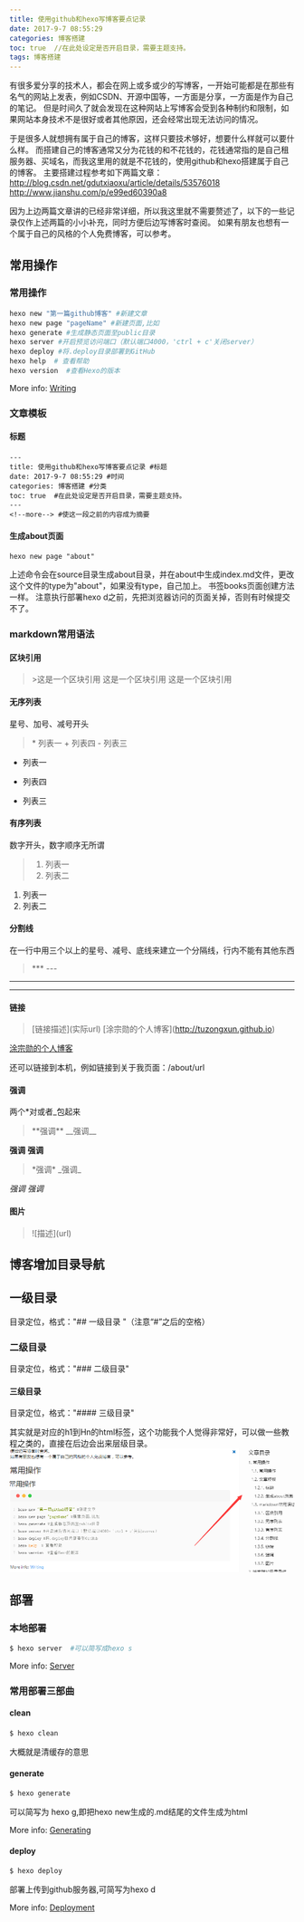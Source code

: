 ```yaml
---
title: 使用github和hexo写博客要点记录
date: 2017-9-7 08:55:29
categories: 博客搭建
toc: true  //在此处设定是否开启目录，需要主题支持。
tags: 博客搭建
---
```

有很多爱分享的技术人，都会在网上或多或少的写博客，一开始可能都是在那些有名气的网站上发表，例如CSDN、开源中国等，一方面是分享，一方面是作为自己的笔记。
但是时间久了就会发现在这种网站上写博客会受到各种制约和限制，如果网站本身技术不是很好或者其他原因，还会经常出现无法访问的情况。
<!--more-->
于是很多人就想拥有属于自己的博客，这样只要技术够好，想要什么样就可以要什么样。
而搭建自己的博客通常又分为花钱的和不花钱的，花钱通常指的是自己租服务器、买域名，而我这里用的就是不花钱的，使用github和hexo搭建属于自己的博客。
主要搭建过程参考如下两篇文章：
<http://blog.csdn.net/gdutxiaoxu/article/details/53576018>
<http://www.jianshu.com/p/e99ed60390a8>

因为上边两篇文章讲的已经非常详细，所以我这里就不需要赘述了，以下的一些记录仅作上述两篇的小小补充，同时方便后边写博客时查阅。
如果有朋友也想有一个属于自己的风格的个人免费博客，可以参考。

## 常用操作

### 常用操作
``` bash
hexo new "第一篇github博客" #新建文章
hexo new page "pageName" #新建页面,比如
hexo generate #生成静态页面至public目录
hexo server #开启预览访问端口（默认端口4000，'ctrl + c'关闭server）
hexo deploy #将.deploy目录部署到GitHub
hexo help  # 查看帮助
hexo version  #查看Hexo的版本
```

More info: [Writing](https://hexo.io/docs/writing.html)

### 文章模板
#### 标题
    ---
    title: 使用github和hexo写博客要点记录 #标题
    date: 2017-9-7 08:55:29 #时间
    categories: 博客搭建 #分类
    toc: true  #在此处设定是否开启目录，需要主题支持。
    ---
	<!--more--> #使这一段之前的内容成为摘要

#### 生成about页面
    hexo new page "about"
上述命令会在source目录生成about目录，并在about中生成index.md文件，更改这个文件的type为"about"，如果没有type，自己加上。
书签books页面创建方法一样。
注意执行部署hexo d之前，先把浏览器访问的页面关掉，否则有时候提交不了。

### markdown常用语法

#### 区块引用
>\>这是一个区块引用
>这是一个区块引用
>这是一个区块引用

#### 无序列表
星号、加号、减号开头
>\* 列表一
>\+ 列表四
>\- 列表三

* 列表一
+ 列表四
- 列表三

#### 有序列表
数字开头，数字顺序无所谓
>1. 列表一
>1. 列表二

1. 列表一
1. 列表二

#### 分割线
在一行中用三个以上的星号、减号、底线来建立一个分隔线，行内不能有其他东西
>\*\*\*
>\-\-\-

* * *
- - -

#### 链接
>\[链接描述\]\(实际url\)
>\[涂宗勋的个人博客\]\(http://tuzongxun.github.io)

[涂宗勋的个人博客](http://tuzongxun.github.io)

还可以链接到本机，例如链接到关于我页面：/about/url

#### 强调
两个*对或者_包起来
>\*\*强调\*\*
>\_\_强调\_\_

**强调**
__强调__
>\*强调\*
>\_强调\_

*强调*
_强调_

#### 图片
>\!\[描述]\(url)



## 博客增加目录导航
## 一级目录
目录定位，格式："## 一级目录 "（注意“#”之后的空格）

### 二级目录
目录定位，格式："### 二级目录"

#### 三级目录
目录定位，格式："#### 三级目录"

其实就是对应的h1到Hn的html标签，这个功能我个人觉得非常好，可以做一些教程之类的，直接在后边会出来层级目录。
![目录结构](/images/mulu.png)

## 部署

### 本地部署

``` bash
$ hexo server  #可以简写成hexo s
```

More info: [Server](https://hexo.io/docs/server.html)

### 常用部署三部曲

#### clean
``` bash
$ hexo clean
```
大概就是清缓存的意思

#### generate
``` bash
$ hexo generate
```
可以简写为 hexo g,即把hexo new生成的.md结尾的文件生成为html

More info: [Generating](https://hexo.io/docs/generating.html)

#### deploy

``` bash
$ hexo deploy
```
部署上传到github服务器,可简写为hexo d

More info: [Deployment](https://hexo.io/docs/deployment.html)

